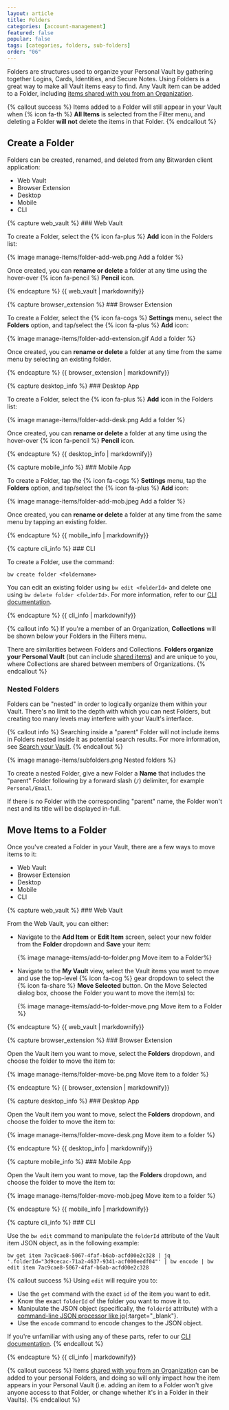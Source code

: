 ```yaml
---
layout: article
title: Folders
categories: [account-management]
featured: false
popular: false
tags: [categories, folders, sub-folders]
order: "06"
---
```


Folders are structures used to organize your Personal Vault by gathering together Logins, Cards, Identities, and Secure Notes. Using Folders is a great way to make all Vault items easy to find. Any Vault item can be added to a Folder, including [items shared with you from an Organization]({{site.baseurl}}/article/sharing/).

{% callout success %}
Items added to a Folder will still appear in your Vault when {% icon fa-th %} **All Items** is selected from the Filter menu, and deleting a Folder **will not** delete the items in that Folder.
{% endcallout %}

## Create a Folder

Folders can be created, renamed, and deleted from any Bitwarden client application:

<ul class="nav nav-tabs" id="myTab" role="tablist">
  <li class="nav-item" role="presentation">
    <a class="nav-link active" id="wvtab" data-target="#webvault" role="tab" aria-controls="webvault" aria-selected="true">Web Vault</a>
  </li>
  <li class="nav-item" role="presentation">
    <a class="nav-link" id="betab" data-target="#browserextension" role="tab" aria-controls="browserextension" aria-selected="false">Browser Extension</a>
  </li>
  <li class="nav-item" role="presentation">
    <a class="nav-link" id="desktab" data-target="#desktop" role="tab" aria-controls="desktop" aria-selected="false">Desktop</a>
  </li>
  <li class="nav-item" role="presentation">
    <a class="nav-link" id="mobtab" data-target="#mobile" role="tab" aria-controls="mobile" aria-selected="false">Mobile</a>
  </li>
  <li class="nav-item" role="presentation">
    <a class="nav-link" id="clitab" data-target="#cli" role="tab" aria-controls="cli" aria-selected="false">CLI</a>
  </li>
</ul>
<div class="tab-content" id="clientsContent">
  <div class="tab-pane show active" id="webvault" role="tabpanel" aria-labelledby="wvtab">
{% capture web_vault %}
### Web Vault

To create a Folder, select the {% icon fa-plus %} **Add** icon in the Folders list:

{% image manage-items/folder-add-web.png Add a folder %}

Once created, you can **rename or delete** a folder at any time using the hover-over {% icon fa-pencil %} **Pencil** icon.

{% endcapture %}
{{ web_vault | markdownify}}
  </div>
  <div class="tab-pane" id="browserextension" role="tabpanel" aria-labelledby="betab">
{% capture browser_extension %}
### Browser Extension

To create a Folder, select the {% icon fa-cogs %} **Settings** menu, select the **Folders** option, and tap/select the {% icon fa-plus %} **Add** icon:

{% image manage-items/folder-add-extension.gif Add a folder %}

Once created, you can **rename or delete** a folder at any time from the same menu by selecting an existing folder.

{% endcapture %}
{{ browser_extension | markdownify}}
  </div>
  <div class="tab-pane" id="desktop" role="tabpanel" aria-labelledby="desktab">
{% capture desktop_info %}
### Desktop App

To create a Folder, select the {% icon fa-plus %} **Add** icon in the Folders list:

{% image manage-items/folder-add-desk.png Add a folder %}

Once created, you can **rename or delete** a folder at any time using the hover-over {% icon fa-pencil %} **Pencil** icon.

{% endcapture %}
{{ desktop_info | markdownify}}
  </div>
  <div class="tab-pane" id="mobile" role="tabpanel" aria-labelledby="mobtab">
{% capture mobile_info %}
### Mobile App

To create a Folder, tap the {% icon fa-cogs %} **Settings** menu, tap the **Folders** option, and tap/select the {% icon fa-plus %} **Add** icon:

{% image manage-items/folder-add-mob.jpeg Add a folder %}

Once created, you can **rename or delete** a folder at any time from the same menu by tapping an existing folder.

{% endcapture %}
{{ mobile_info | markdownify}}
  </div>
  <div class="tab-pane" id="cli" role="tabpanel" aria-labelledby="cliab">
{% capture cli_info %}
### CLI

To create a Folder, use the command:

```
bw create folder <foldername>
```

You can edit an existing folder using `bw edit <folderId>` and delete one using `bw delete folder <folderId>`. For more information, refer to our [CLI documentation]({{site.baseurl}}/article/cli).

{% endcapture %}
{{ cli_info | markdownify}}
  </div>
</div>

{% callout info %}
If you're a member of an Organization, **Collections** will be shown below your Folders in the Filters menu.

There are similarities between Folders and Collections. **Folders organize your Personal Vault** (but can include [shared items]({{site.baseurl}}/article/sharing/)) and are unique to you, where Collections are shared between members of Organizations.
{% endcallout %}

### Nested Folders

Folders can be "nested" in order to logically organize them within your Vault. There's no limit to the depth with which you can nest Folders, but creating too many levels may interfere with your Vault's interface.

{% callout info %}
Searching inside a "parent" Folder will not include items in Folders nested inside it as potential search results. For more information, see [Search your Vault]({{site.baseurl}}/article/searching-vault/).
{% endcallout %}

{% image manage-items/subfolders.png Nested folders %}

To create a nested Folder, give a new Folder a **Name** that includes the "parent" Folder following by a forward slash (`/`) delimiter, for example `Personal/Email`.

If there is no Folder with the corresponding "parent" name, the Folder won't nest and its title will be displayed in-full.

## Move Items to a Folder

Once you've created a Folder in your Vault, there are a few ways to move items to it:

<ul class="nav nav-tabs" id="myTab" role="tablist">
  <li class="nav-item" role="presentation">
    <a class="nav-link active" id="wvtab2" data-target="#webvault2" role="tab" aria-controls="webvault2" aria-selected="true">Web Vault</a>
  </li>
  <li class="nav-item" role="presentation">
    <a class="nav-link" id="betab2" data-target="#browserextension2" role="tab" aria-controls="browserextension2" aria-selected="false">Browser Extension</a>
  </li>
  <li class="nav-item" role="presentation">
    <a class="nav-link" id="desktab2" data-target="#desktop2" role="tab" aria-controls="desktop2" aria-selected="false">Desktop</a>
  </li>
  <li class="nav-item" role="presentation">
    <a class="nav-link" id="mobtab2" data-target="#mobile2" role="tab" aria-controls="mobile2" aria-selected="false">Mobile</a>
  </li>
  <li class="nav-item" role="presentation">
    <a class="nav-link" id="clitab2" data-target="#cli2" role="tab" aria-controls="cli2" aria-selected="false">CLI</a>
  </li>
</ul>
<div class="tab-content" id="clientsContent">
  <div class="tab-pane show active" id="webvault2" role="tabpanel" aria-labelledby="wvtab2">
{% capture web_vault %}
### Web Vault

From the Web Vault, you can either:

- Navigate to the **Add Item** or **Edit Item** screen, select your new folder from the **Folder** dropdown and **Save** your item:

   {% image manage-items/add-to-folder.png Move item to a Folder%}
- Navigate to the **My Vault** view, select the Vault items you want to move and use the top-level {% icon fa-cog %} gear dropdown to select the {% icon fa-share %} **Move Selected** button. On the Move Selected dialog box, choose the Folder you want to move the item(s) to:

   {% image manage-items/add-to-folder-move.png Move item to a Folder %}

{% endcapture %}
{{ web_vault | markdownify}}
  </div>
  <div class="tab-pane" id="browserextension2" role="tabpanel" aria-labelledby="betab2">
{% capture browser_extension %}
### Browser Extension

Open the Vault item you want to move, select the **Folders** dropdown, and choose the folder to move the item to:

{% image manage-items/folder-move-be.png Move item to a folder %}

{% endcapture %}
{{ browser_extension | markdownify}}
  </div>
  <div class="tab-pane" id="desktop2" role="tabpanel" aria-labelledby="desktab2">
{% capture desktop_info %}
### Desktop App

Open the Vault item you want to move, select the **Folders** dropdown, and choose the folder to move the item to:

{% image manage-items/folder-move-desk.png Move item to a folder %}

{% endcapture %}
{{ desktop_info | markdownify}}
  </div>
  <div class="tab-pane" id="mobile2" role="tabpanel" aria-labelledby="mobtab2">
{% capture mobile_info %}
### Mobile App

Open the Vault item you want to move, tap the **Folders** dropdown, and choose the folder to move the item to:

{% image manage-items/folder-move-mob.jpeg Move item to a folder %}

{% endcapture %}
{{ mobile_info | markdownify}}
  </div>
  <div class="tab-pane" id="cli2" role="tabpanel" aria-labelledby="cliab2">
{% capture cli_info %}
### CLI

Use the `bw edit` command to manipulate the `folderId` attribute of the Vault item JSON object, as in the following example:

```
bw get item 7ac9cae8-5067-4faf-b6ab-acfd00e2c328 | jq '.folderId="3d9cecac-71a2-4637-9341-acf000eedf04"' | bw encode | bw edit item 7ac9cae8-5067-4faf-b6ab-acfd00e2c328
```

{% callout success %}
Using `edit` will require you to:
- Use the `get` command with the exact `id` of the item you want to edit.
- Know the exact `folderId` of the folder you want to move it to.
- Manipulate the JSON object (specifically, the `folderId` attribute) with a [command-line JSON processor like jq](https://stedolan.github.io/jq/){:target="\_blank"}.
- Use the `encode` command to encode changes to the JSON object.

If you're unfamiliar with using any of these parts, refer to our [CLI documentation]({{site.baseurl}}/article/cli).
{% endcallout %}

{% endcapture %}
{{ cli_info | markdownify}}
  </div>
</div>

{% callout success %}
Items [shared with you from an Organization]({{site.baseurl}}/article/sharing/) can be added to your personal Folders, and doing so will only impact how the item appears in your Personal Vault (i.e. adding an item to a Folder won't give anyone access to that Folder, or change whether it's in a Folder in their Vaults).
{% endcallout %}

